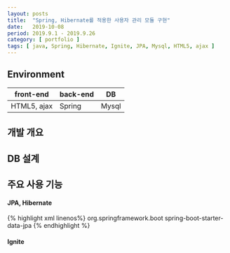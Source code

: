 ```yaml
---
layout: posts
title:  "Spring, Hibernate를 적용한 사용자 관리 모듈 구현"
date:   2019-10-08
period: 2019.9.1 - 2019.9.26
category: [ portfolio ]
tags: [ java, Spring, Hibernate, Ignite, JPA, Mysql, HTML5, ajax ]
---
```


## Environment

front-end | back-end | DB
--- | --- | ---
HTML5, ajax | Spring | Mysql

## 개발 개요

## DB 설계

## 주요 사용 기능

#### JPA, Hibernate

{% highlight xml linenos%}
<dependency>
   <groupId>org.springframework.boot</groupId>
   <artifactId>spring-boot-starter-data-jpa</artifactId>
</dependency>
{% endhighlight %}

#### Ignite